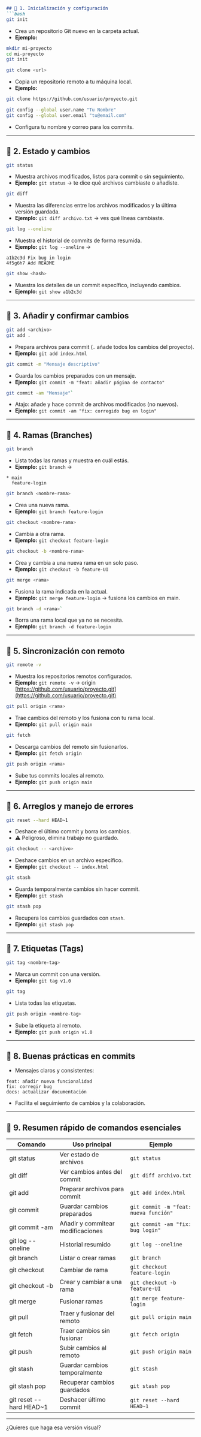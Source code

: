 
````markdown


## 🔹 1. Inicialización y configuración
```bash
git init
````

* Crea un repositorio Git nuevo en la carpeta actual.
* **Ejemplo:**

```bash
mkdir mi-proyecto
cd mi-proyecto
git init
```

```bash
git clone <url>
```

* Copia un repositorio remoto a tu máquina local.
* **Ejemplo:**

```bash
git clone https://github.com/usuario/proyecto.git
```

```bash
git config --global user.name "Tu Nombre"
git config --global user.email "tu@email.com"
```

* Configura tu nombre y correo para los commits.

---

## 🔹 2. Estado y cambios

```bash
git status
```

* Muestra archivos modificados, listos para commit o sin seguimiento.
* **Ejemplo:** `git status` → te dice qué archivos cambiaste o añadiste.

```bash
git diff
```

* Muestra las diferencias entre los archivos modificados y la última versión guardada.
* **Ejemplo:** `git diff archivo.txt` → ves qué líneas cambiaste.

```bash
git log --oneline
```

* Muestra el historial de commits de forma resumida.
* **Ejemplo:** `git log --oneline` →

```
a1b2c3d Fix bug in login
4f5g6h7 Add README
```

```bash
git show <hash>
```

* Muestra los detalles de un commit específico, incluyendo cambios.
* **Ejemplo:** `git show a1b2c3d`

---

## 🔹 3. Añadir y confirmar cambios

```bash
git add <archivo>
git add .
```

* Prepara archivos para commit (`.` añade todos los cambios del proyecto).
* **Ejemplo:** `git add index.html`

```bash
git commit -m "Mensaje descriptivo"
```

* Guarda los cambios preparados con un mensaje.
* **Ejemplo:** `git commit -m "feat: añadir página de contacto"`

```bash
git commit -am "Mensaje"`
```

* Atajo: añade y hace commit de archivos modificados (no nuevos).
* **Ejemplo:** `git commit -am "fix: corregido bug en login"`

---

## 🔹 4. Ramas (Branches)

```bash
git branch
```

* Lista todas las ramas y muestra en cuál estás.
* **Ejemplo:** `git branch` →

```
* main
  feature-login
```

```bash
git branch <nombre-rama>
```

* Crea una nueva rama.
* **Ejemplo:** `git branch feature-login`

```bash
git checkout <nombre-rama>
```

* Cambia a otra rama.
* **Ejemplo:** `git checkout feature-login`

```bash
git checkout -b <nombre-rama>
```

* Crea y cambia a una nueva rama en un solo paso.
* **Ejemplo:** `git checkout -b feature-UI`

```bash
git merge <rama>
```

* Fusiona la rama indicada en la actual.
* **Ejemplo:** `git merge feature-login` → fusiona los cambios en main.

```bash
git branch -d <rama>`
```

* Borra una rama local que ya no se necesita.
* **Ejemplo:** `git branch -d feature-login`

---

## 🔹 5. Sincronización con remoto

```bash
git remote -v
```

* Muestra los repositorios remotos configurados.
* **Ejemplo:** `git remote -v` → origin [https://github.com/usuario/proyecto.git](https://github.com/usuario/proyecto.git)

```bash
git pull origin <rama>
```

* Trae cambios del remoto y los fusiona con tu rama local.
* **Ejemplo:** `git pull origin main`

```bash
git fetch
```

* Descarga cambios del remoto sin fusionarlos.
* **Ejemplo:** `git fetch origin`

```bash
git push origin <rama>
```

* Sube tus commits locales al remoto.
* **Ejemplo:** `git push origin main`

---

## 🔹 6. Arreglos y manejo de errores

```bash
git reset --hard HEAD~1
```

* Deshace el último commit y borra los cambios.
* ⚠️ Peligroso, elimina trabajo no guardado.

```bash
git checkout -- <archivo>
```

* Deshace cambios en un archivo específico.
* **Ejemplo:** `git checkout -- index.html`

```bash
git stash
```

* Guarda temporalmente cambios sin hacer commit.
* **Ejemplo:** `git stash`

```bash
git stash pop
```

* Recupera los cambios guardados con `stash`.
* **Ejemplo:** `git stash pop`

---

## 🔹 7. Etiquetas (Tags)

```bash
git tag <nombre-tag>
```

* Marca un commit con una versión.
* **Ejemplo:** `git tag v1.0`

```bash
git tag
```

* Lista todas las etiquetas.

```bash
git push origin <nombre-tag>
```

* Sube la etiqueta al remoto.
* **Ejemplo:** `git push origin v1.0`

---

## 🔹 8. Buenas prácticas en commits

* Mensajes claros y consistentes:

```text
feat: añadir nueva funcionalidad
fix: corregir bug
docs: actualizar documentación
```

* Facilita el seguimiento de cambios y la colaboración.

---

## 🔹 9. Resumen rápido de comandos esenciales

| Comando                  | Uso principal                     | Ejemplo                               |
| ------------------------ | --------------------------------- | ------------------------------------- |
| git status               | Ver estado de archivos            | `git status`                          |
| git diff                 | Ver cambios antes del commit      | `git diff archivo.txt`                |
| git add                  | Preparar archivos para commit     | `git add index.html`                  |
| git commit               | Guardar cambios preparados        | `git commit -m "feat: nueva función"` |
| git commit -am           | Añadir y commitear modificaciones | `git commit -am "fix: bug login"`     |
| git log --oneline        | Historial resumido                | `git log --oneline`                   |
| git branch               | Listar o crear ramas              | `git branch`                          |
| git checkout             | Cambiar de rama                   | `git checkout feature-login`          |
| git checkout -b          | Crear y cambiar a una rama        | `git checkout -b feature-UI`          |
| git merge                | Fusionar ramas                    | `git merge feature-login`             |
| git pull                 | Traer y fusionar del remoto       | `git pull origin main`                |
| git fetch                | Traer cambios sin fusionar        | `git fetch origin`                    |
| git push                 | Subir cambios al remoto           | `git push origin main`                |
| git stash                | Guardar cambios temporalmente     | `git stash`                           |
| git stash pop            | Recuperar cambios guardados       | `git stash pop`                       |
| git reset --hard HEAD\~1 | Deshacer último commit            | `git reset --hard HEAD~1`             |

---


¿Quieres que haga esa versión visual?
```
